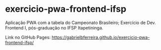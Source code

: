 # exercicio-pwa-frontend-ifsp
Aplicação PWA com a tabela do Campeonato Brasileiro; Exercício de Dev. Frontend I, pós-graduação no IFSP Itapetininga.

Link no GitHub Pages: https://gabrielbferreira.github.io/exercicio-pwa-frontend-ifsp/
